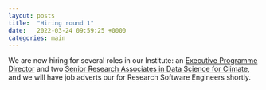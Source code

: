 ```yaml
---
layout: posts
title:  "Hiring round 1"
date:   2022-03-24 09:59:25 +0000
categories: main
---
```


We are now hiring for several roles in our Institute: an [Executive Programme Director](https://www.jobs.cam.ac.uk/job/33774/) and
two [Senior Research Associates in Data Science for Climate](https://www.jobs.cam.ac.uk/job/33954/),
and we will have job adverts our for Research Software Engineers shortly.
